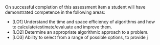 On successful completion of this assessment item a student will have demonstrated competence
in the following areas:
- [LO1] Understand the time and space efficiency of algorithms and how to calculate/estimate/evaluate and improve them.
- [LO2] Determine an appropriate algorithmic approach to a problem.
- [LO3] Ability to select from a range of possible options, to provide j
